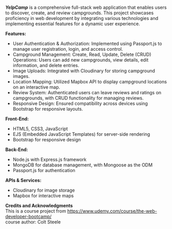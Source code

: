 ***YelpCamp*** is a comprehensive full-stack web application that enables users to discover, create, and review campgrounds. This project showcases proficiency in web development by integrating various technologies and implementing essential features for a dynamic user experience.
  
**Features:**  
- User Authentication & Authorization: Implemented using Passport.js to manage user registration, login, and access control.  
- Campground Management: Create, Read, Update, Delete (CRUD) Operations: Users can add new campgrounds, view details, edit information, and delete entries.  
- Image Uploads: Integrated with Cloudinary for storing campground images.  
- Location Mapping: Utilized Mapbox API to display campground locations on an interactive map.  
- Review System: Authenticated users can leave reviews and ratings on campgrounds, with CRUD functionality for managing reviews.  
- Responsive Design: Ensured compatibility across devices using Bootstrap for responsive layouts.  

**Front-End:**  
- HTML5, CSS3, JavaScript  
- EJS (Embedded JavaScript Templates) for server-side rendering  
- Bootstrap for responsive design  

**Back-End:**  
- Node.js with Express.js framework  
- MongoDB for database management, with Mongoose as the ODM  
- Passport.js for authentication  

**APIs & Services:**  
- Cloudinary for image storage  
- Mapbox for interactive maps  

**Credits and Acknowledgments**  
This is a course project from
https://www.udemy.com/course/the-web-developer-bootcamp/  
course author: Colt Steele

